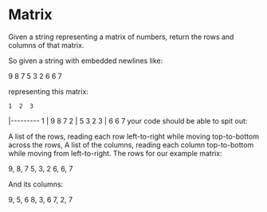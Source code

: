 # Matrix

Given a string representing a matrix of numbers, return the rows and columns of that matrix.

So given a string with embedded newlines like:

9 8 7
5 3 2
6 6 7

representing this matrix:

    1  2  3
  |---------
1 | 9  8  7
2 | 5  3  2
3 | 6  6  7
your code should be able to spit out:

A list of the rows, reading each row left-to-right while moving top-to-bottom across the rows,
A list of the columns, reading each column top-to-bottom while moving from left-to-right.
The rows for our example matrix:

9, 8, 7
5, 3, 2
6, 6, 7

And its columns:

9, 5, 6
8, 3, 6
7, 2, 7

